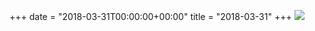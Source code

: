+++
date = "2018-03-31T00:00:00+00:00"
title = "2018-03-31"
+++
<img class="img-fluid" src="/2018-03-31.jpg" />
